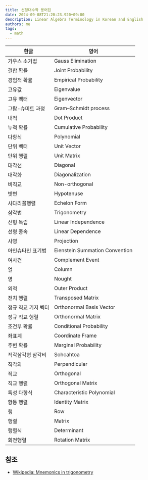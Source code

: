 ```yaml
---
title: 선형대수학 용어집
date: 2024-09-08T21:20:23.920+09:00
description: Linear Algebra Terminology in Korean and English
authors: me
tags:
  - math 
---
```


| 한글 | 영어 |
| --- | --- |
| 가우스 소거법 | Gauss Elimination |
| 결합 확률 | Joint Probability |
| 경험적 확률 | Empirical Probability |
| 고유값 | Eigenvalue |
| 고유 벡터 | Eigenvector |
| 그람-슈미트 과정 | Gram–Schmidt process |
| 내적 | Dot Product |
| 누적 확률 | Cumulative Probability |
| 다항식 | Polynomial |
| 단위 벡터 | Unit Vector |
| 단위 행렬 | Unit Matrix |
| 대각선 | Diagonal |
| 대각화 | Diagonalization |
| 비직교 | Non-orthogonal |
| 빗변 | Hypotenuse |
| 사다리꼴행렬 | Echelon Form |
| 삼각법 | Trigonometry |
| 선형 독립 | Linear Independence |
| 선형 종속 | Linear Dependence |
| 사영 | Projection |
| 아인슈타인 표기법 | Eienstein Summation Convention |
| 여사건 | Complement Event |
| 열 | Column |
| 영 | Nought |
| 외적 | Outer Product |
| 전치 행렬 | Transposed Matrix |
| 정규 직교 기저 벡터 | Orthonormal Basis Vector |
| 정규 직교 행렬 | Orthonormal Matrix |
| 조건부 확률 | Conditional Probability |
| 좌표계 | Coordinate Frame |
| 주변 확률 | Marginal Probability |
| 직각삼각형 삼각비 | Sohcahtoa |
| 직각의 | Perpendicular |
| 직교 | Orthogonal |
| 직교 행렬 | Orthogonal Matrix |
| 특성 다항식 | Characteristic Polynomial |
| 항등 행렬 | Identity Matrix |
| 행 | Row |
| 행렬 | Matrix |
| 행렬식 | Determinant |
| 회전행렬 | Rotation Matrix |

## 참조

- [Wikipedia: Mnemonics in trigonometry](https://en.wikipedia.org/wiki/Mnemonics_in_trigonometry)

